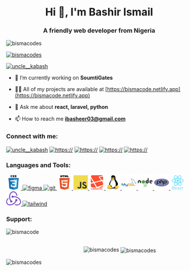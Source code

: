 <h1 align="center">Hi 👋, I'm Bashir Ismail</h1>
<h3 align="center">A friendly web developer from Nigeria</h3>

<p align="left"> <img src="https://komarev.com/ghpvc/?username=bismacodes&label=Profile%20views&color=0e75b6&style=flat" alt="bismacodes" /> </p>

<p align="left"> <a href="https://github.com/ryo-ma/github-profile-trophy"><img src="https://github-profile-trophy.vercel.app/?username=bismacodes" alt="bismacodes" /></a> </p>

<p align="left"> <a href="https://twitter.com/uncle__kabash" target="blank"><img src="https://img.shields.io/twitter/follow/uncle__kabash?logo=twitter&style=for-the-badge" alt="uncle__kabash" /></a> </p>

- 🔭 I’m currently working on **SoumtiGates**

- 👨‍💻 All of my projects are available at [https://bismacode.netlify.app](https://bismacode.netlify.app)

- 💬 Ask me about **react, laravel, python**

- 📫 How to reach me **ibasheer03@gmail.com**

<h3 align="left">Connect with me:</h3>
<p align="left">
<a href="https://twitter.com/uncle__kabash" target="blank"><img align="center" src="https://raw.githubusercontent.com/rahuldkjain/github-profile-readme-generator/master/src/images/icons/Social/twitter.svg" alt="uncle__kabash" height="30" width="40" /></a>
<a href="https://linkedin.com/in/https://" target="blank"><img align="center" src="https://raw.githubusercontent.com/rahuldkjain/github-profile-readme-generator/master/src/images/icons/Social/linked-in-alt.svg" alt="https://" height="30" width="40" /></a>
<a href="https://stackoverflow.com/users/https://" target="blank"><img align="center" src="https://raw.githubusercontent.com/rahuldkjain/github-profile-readme-generator/master/src/images/icons/Social/stack-overflow.svg" alt="https://" height="30" width="40" /></a>
<a href="https://instagram.com/https://" target="blank"><img align="center" src="https://raw.githubusercontent.com/rahuldkjain/github-profile-readme-generator/master/src/images/icons/Social/instagram.svg" alt="https://" height="30" width="40" /></a>
<a href="https://www.youtube.com/c/https://" target="blank"><img align="center" src="https://raw.githubusercontent.com/rahuldkjain/github-profile-readme-generator/master/src/images/icons/Social/youtube.svg" alt="https://" height="30" width="40" /></a>
</p>

<h3 align="left">Languages and Tools:</h3>
<p align="left"> <a href="https://www.w3schools.com/css/" target="_blank" rel="noreferrer"> <img src="https://raw.githubusercontent.com/devicons/devicon/master/icons/css3/css3-original-wordmark.svg" alt="css3" width="40" height="40"/> </a> <a href="https://www.figma.com/" target="_blank" rel="noreferrer"> <img src="https://www.vectorlogo.zone/logos/figma/figma-icon.svg" alt="figma" width="40" height="40"/> </a> <a href="https://git-scm.com/" target="_blank" rel="noreferrer"> <img src="https://www.vectorlogo.zone/logos/git-scm/git-scm-icon.svg" alt="git" width="40" height="40"/> </a> <a href="https://www.w3.org/html/" target="_blank" rel="noreferrer"> <img src="https://raw.githubusercontent.com/devicons/devicon/master/icons/html5/html5-original-wordmark.svg" alt="html5" width="40" height="40"/> </a> <a href="https://developer.mozilla.org/en-US/docs/Web/JavaScript" target="_blank" rel="noreferrer"> <img src="https://raw.githubusercontent.com/devicons/devicon/master/icons/javascript/javascript-original.svg" alt="javascript" width="40" height="40"/> </a> <a href="https://laravel.com/" target="_blank" rel="noreferrer"> <img src="https://raw.githubusercontent.com/devicons/devicon/master/icons/laravel/laravel-plain-wordmark.svg" alt="laravel" width="40" height="40"/> </a> <a href="https://www.linux.org/" target="_blank" rel="noreferrer"> <img src="https://raw.githubusercontent.com/devicons/devicon/master/icons/linux/linux-original.svg" alt="linux" width="40" height="40"/> </a> <a href="https://www.mysql.com/" target="_blank" rel="noreferrer"> <img src="https://raw.githubusercontent.com/devicons/devicon/master/icons/mysql/mysql-original-wordmark.svg" alt="mysql" width="40" height="40"/> </a> <a href="https://nodejs.org" target="_blank" rel="noreferrer"> <img src="https://raw.githubusercontent.com/devicons/devicon/master/icons/nodejs/nodejs-original-wordmark.svg" alt="nodejs" width="40" height="40"/> </a> <a href="https://www.php.net" target="_blank" rel="noreferrer"> <img src="https://raw.githubusercontent.com/devicons/devicon/master/icons/php/php-original.svg" alt="php" width="40" height="40"/> </a> <a href="https://reactjs.org/" target="_blank" rel="noreferrer"> <img src="https://raw.githubusercontent.com/devicons/devicon/master/icons/react/react-original-wordmark.svg" alt="react" width="40" height="40"/> </a> <a href="https://redux.js.org" target="_blank" rel="noreferrer"> <img src="https://raw.githubusercontent.com/devicons/devicon/master/icons/redux/redux-original.svg" alt="redux" width="40" height="40"/> </a> <a href="https://tailwindcss.com/" target="_blank" rel="noreferrer"> <img src="https://www.vectorlogo.zone/logos/tailwindcss/tailwindcss-icon.svg" alt="tailwind" width="40" height="40"/> </a> </p>

<h3 align="left">Support:</h3>
<p><a href="https://www.buymeacoffee.com/bismacode"> <img align="left" src="https://cdn.buymeacoffee.com/buttons/v2/default-yellow.png" height="50" width="210" alt="bismacode" /></a></p><br><br>

<p><img align="left" src="https://github-readme-stats.vercel.app/api/top-langs?username=bismacodes&show_icons=true&locale=en&layout=compact" alt="bismacodes" /></p>

<p>&nbsp;<img align="center" src="https://github-readme-stats.vercel.app/api?username=bismacodes&show_icons=true&locale=en" alt="bismacodes" /></p>

<p><img align="center" src="https://github-readme-streak-stats.herokuapp.com/?user=bismacodes&" alt="bismacodes" /></p>
